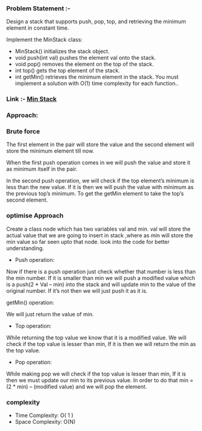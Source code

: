 
### Problem Statement :- 
Design a stack that supports push, pop, top, and retrieving the minimum element in constant time.

Implement the MinStack class:

- MinStack() initializes the stack object.
- void push(int val) pushes the element val onto the stack.
- void pop() removes the element on the top of the stack.
- int top() gets the top element of the stack.
- int getMin() retrieves the minimum element in the stack.
You must implement a solution with O(1) time complexity for each function..

### Link :- [ Min Stack](https://leetcode.com/problems/min-stack/)




### Approach: 

### Brute force
The first element in the pair will store the value and the second element will store the minimum element till now.

When the first push operation comes in we will push the value and store it as minimum itself in the pair. 

In the second push operation, we will check if the top element’s minimum is less than the new value. If it is then we will push the value with minimum as the previous top’s minimum. To get the getMin element to take the top’s second element.


### optimise Approach

Create a class node which has two variables val and min.  val will store the actual value that we are going to insert in stack ,where as min will store the min value so far seen upto that node. look into the code for better understanding.

- Push operation:

Now if there is a push operation just check whether that number is less than the min number. If it is smaller than min we will push a modified value which is a push(2 * Val – min) into the stack and will update min to the value of the original number. If it’s not then we will just push it as it is.

getMin() operation:

We will just return the value of min.

- Top operation:

While returning the top value we know that it is a modified value. We will check if the top value is lesser than min, If it is then we will return the min as the top value.

- Pop operation:

While making pop we will check if the top value is lesser than min, If it is then we must update our min to its previous value. In order to do that min = (2 * min) – (modified value) and we will pop the element.



### complexity 
 -   Time Complexity: O( 1 )
- Space Complexity: O(N)